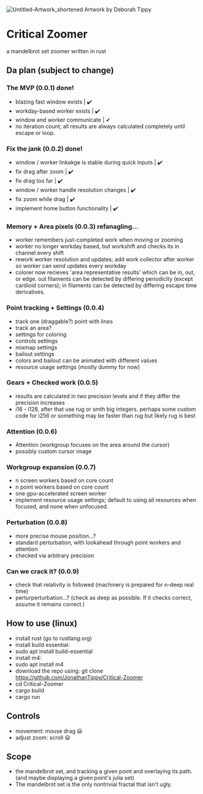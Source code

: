 ![Untitled-Artwork_shortened](https://user-images.githubusercontent.com/54297927/212390663-ff8359e9-438a-4742-8cf6-3b7675a27f7a.jpg)
Artwork by Deborah Tippy

# Critical Zoomer
a mandelbrot set zoomer written in rust

## Da plan (subject to change)

### The MVP (0.0.1)  done!
- blazing fast window exists | ✔️
- workday-based worker exists | ✔️
- window and worker communicate | ✔
- ️no iteration count; all results are always calculated completely until escape or loop.
  
### Fix the jank (0.0.2) done!
- window / worker linkakge is stable during quick inputs | ✔️
- fix drag after zoom | ✔️
- fix drag too far | ✔️
- window / worker handle resolution changes | ✔️
- fix zoom while drag | ✔️
- implement home button functionality | ✔️

### Memory + Area pixels (0.0.3) refanagling...
- worker remembers just-completed work when moving or zooming
- worker no longer workday based, but workshift and checks its in channel every shift
- rework worker resolution and updates; add work collector after worker so worker can send updates every workday
- colorer now recieves 'area representative results' which can be in, out, or edge. out filaments can be detected by differing periodicity (except cardioid corners); in filaments can be detected by differing escape time derivatives.
  
### Point tracking + Settings (0.0.4)
- track one (draggable?) point with lines
- track an area?
- settings for coloring
- controls settings
- mixmap settings
- bailout settings
- colors and bailout can be animated with different values
- resource usage settings (mostly dummy for now)

### Gears + Checked work (0.0.5)
- results are calculated in two precision levels and if they differ the precision increases
- i16 - i128, after that use rug or smth big integers. perhaps some custom code for i256 or something may be faster than rug but likely rug is best

### Attention (0.0.6)
- Attention (workgroup focuses on the area around the cursor)
- possibly custom cursor image

### Workgroup expansion (0.0.7)
- n screen workers based on core count
- n point workers based on core count
- one gpu-accelerated screen worker
- implement resource usage settings; default to using all resources when focused, and none when unfocused.

### Perturbation (0.0.8)
- more precise mouse position...?
- standard perturbation, with lookahead through point workers and attention
- checked via arbitrary precision

### Can we crack it? (0.0.9)
- check that relativity is followed (machinery is prepared for n-deep real time)
- perturperturbation...? (check as deep as possible. If it checks correct, assume it remains correct.)






## How to use (linux)
- install rust (go to rustlang.org)
- install build essential:
- sudo apt install build-essential
- install m4:
- sudo apt install m4
- download the repo using:
git clone https://github.com/JonathanTippy/Critical-Zoomer
- cd Critical-Zoomer
- cargo build
- cargo run

## Controls
- movement: mouse drag :smiley:
- adjust zoom: scroll :smiley:

## Scope
- the mandelbrot set, and tracking a given point and overlaying its path. (and maybe displaying a given point's julia set)
- The mandelbrot set is the only nontrivial fractal that isn't ugly.
